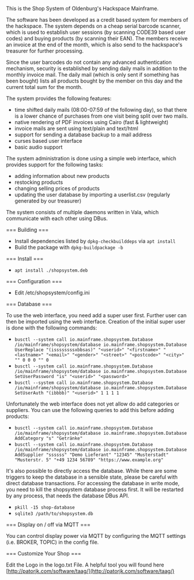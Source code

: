 This is the Shop System of Oldenburg's Hackspace Mainframe.

The software has been developed as a credit based system for members of the
hackspace. The system depends on a cheap serial barcode scanner, which is used
to establish user sessions (by scanning CODE39 based user codes) and buying
products (by scanning their EAN). The members receive an invoice at the end of
the month, which is also send to the hackspace's treasurer for further processing.

Since the user barcodes do not contain any advanced authentication mechanism,
security is established by sending daily mails in addition to the monthly
invoice mail. The daily mail (which is only sent if something has been bought)
lists all products bought by the member on this day and the current total sum
for the month.

The system provides the following features:
 * time shifted daily mails (08:00-07:59 of the following day), so that there
   is a lower chance of purchases from one visit being split over two mails.
 * native rendering of PDF invoices using Cairo (fast & lightweight)
 * invoice mails are sent using text/plain and text/html
 * support for sending a database backup to a mail address
 * curses based user interface
 * basic audio support

The system administration is done using a simple web interface, which provides
support for the following tasks:
 * adding information about new products
 * restocking products
 * changing selling prices of products
 * updating the user database by importing a userlist.csv
   (regularly generated by our treasurer)

The system consists of multiple daemons written in Vala, which communicate
with each other using DBus.

=== Building ===

 * Install dependencies listed by `dpkg-checkbuilddeps` via `apt install`
 * Build the package with `dpkg-buildpackage -b`

=== Install ===

 * `apt install ./shopsystem.deb`

=== Configuration ===

 * Edit /etc/shopsystem/config.ini

=== Database ===

To use the web interface, you need add a super user first. Further
user can then be imported using the web interface. Creation of the
initial super user is done with the following commands:

 * `busctl --system call io.mainframe.shopsystem.Database /io/mainframe/shopsystem/database io.mainframe.shopsystem.Database UserReplace "(issssssssxbbsas)" "<userid>" "<firstname>" "<lastname>" "<email>" "<gender>" "<street>" "<postcode>" "<city>" "" 0 0 0 "" 0`
 * `busctl --system call io.mainframe.shopsystem.Database /io/mainframe/shopsystem/database io.mainframe.shopsystem.Database SetUserPassword "is" "<userid>" "<password>"`
 * `busctl --system call io.mainframe.shopsystem.Database /io/mainframe/shopsystem/database io.mainframe.shopsystem.Database SetUserAuth "(ibbbb)" "<userid>" 1 1 1 1`

Unfortunately the web interface does not yet allow do add categories
or suppliers. You can use the following queries to add this before
adding products:

 * `busctl --system call io.mainframe.shopsystem.Database /io/mainframe/shopsystem/database io.mainframe.shopsystem.Database AddCategory "s" "Getränke"`
 * `busctl --system call io.mainframe.shopsystem.Database /io/mainframe/shopsystem/database io.mainframe.shopsystem.Database AddSupplier "ssssss" "Demo Lieferant" "12345" "Musterstadt" "Musterstr. 5" "+49 1234 56789" "https://www.example.org"`

It's also possible to directly access the database. While there are
some triggers to keep the database in a sensible state, please be
careful with direct database transactions. For accessing the database
in write mode, you need to kill the shopsystem database process first.
It will be restarted by any process, that needs the database DBus API.

 * `pkill -15 shop-database`
 * `sqlite3 /path/to/shopsystem.db`

=== Display on / off via MQTT ===

You can control display power via MQTT by configuring the MQTT settings (i.e. BROKER, TOPIC) in the config file.

=== Customize Your Shop ===

Edit the Logo in the logo.txt File.
A helpful tool you will found here [http://patorjk.com/software/taag/](http://patorjk.com/software/taag/)
